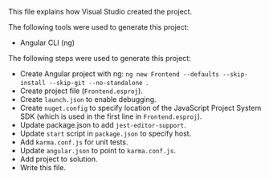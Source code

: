This file explains how Visual Studio created the project.

The following tools were used to generate this project:
- Angular CLI (ng)

The following steps were used to generate this project:
- Create Angular project with ng: `ng new Frontend --defaults --skip-install --skip-git --no-standalone `.
- Create project file (`Frontend.esproj`).
- Create `launch.json` to enable debugging.
- Create `nuget.config` to specify location of the JavaScript Project System SDK (which is used in the first line in `Frontend.esproj`).
- Update package.json to add `jest-editor-support`.
- Update `start` script in `package.json` to specify host.
- Add `karma.conf.js` for unit tests.
- Update `angular.json` to point to `karma.conf.js`.
- Add project to solution.
- Write this file.
